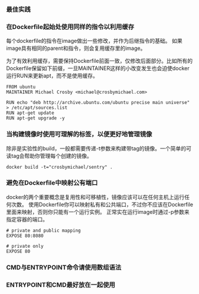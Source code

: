 ### 最佳实践


### 在Dockerfile起始处使用同样的指令以利用缓存

每个dockerfile的指令在image做出一些修改，并作为后继指令的基础。 如果image具有相同的parent和指令，则会复用缓存里的image。

为了有效利用缓存，需要保持Dockerfile前面一致，仅修改后面部分。比如所有的Dockerfile保留如下前缀，一旦MAINTAINER这样的小改变发生也会迫使docker运行RUN来更新apt，而不是使用缓存。

```
FROM ubuntu
MAINTAINER Michael Crosby <michael@crosbymichael.com>

RUN echo "deb http://archive.ubuntu.com/ubuntu precise main universe" > /etc/apt/sources.list
RUN apt-get update
RUN apt-get upgrade -y
```

###  当构建镜像时使用可理解的标签，以便更好地管理镜像

除非是实验性的build，一般都需要传递-t参数来构建带tag的镜像。一个简单的可读tag会帮助你管理每个创建的镜像。

```
docker build -t="crosbymichael/sentry" .
```

###  避免在Dockerfile中映射公有端口

docker的两个重要概念是复用性和可移植性，镜像应该可以在任何主机上运行任何次数。
使用Dockerfile你可以映射私有和公共端口，不过你不应该在Dockerfile里面来映射，否则你只能有一个运行实例。
正常实在运行image时通过-p参数来指定容器的端口。

```
# private and public mapping
EXPOSE 80:8080

# private only
EXPOSE 80
```

###  CMD与ENTRYPOINT命令请使用数组语法


###  ENTRYPOINT和CMD最好放在一起使用
